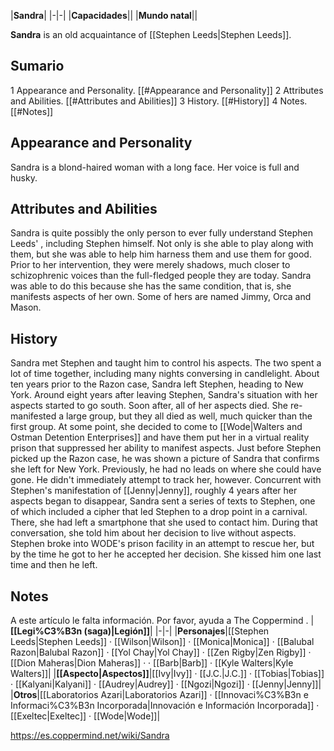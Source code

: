 |**Sandra**|
|-|-|
|**Capacidades**||
|**Mundo natal**||

**Sandra** is an old acquaintance of [[Stephen Leeds\|Stephen Leeds]].

## Sumario

1 Appearance and Personality. [[#Appearance and Personality]] 
2 Attributes and Abilities. [[#Attributes and Abilities]] 
3 History. [[#History]] 
4 Notes. [[#Notes]] 


## Appearance and Personality
Sandra is a blond-haired woman with a long face. Her voice is full and husky.

## Attributes and Abilities
Sandra is quite possibly the only person to ever fully understand Stephen Leeds' , including Stephen himself. Not only is she able to play along with them, but she was able to help him harness them and use them for good. Prior to her intervention, they were merely shadows, much closer to schizophrenic voices than the full-fledged people they are today.
Sandra was able to do this because she has the same condition, that is, she manifests aspects of her own. Some of hers are named Jimmy, Orca and Mason.

## History
Sandra met Stephen and taught him to control his aspects. The two spent a lot of time together, including many nights conversing in candlelight.
About ten years prior to the Razon case, Sandra left Stephen, heading to New York.
Around eight years after leaving Stephen, Sandra's situation with her aspects started to go south. Soon after, all of her aspects died. She re-manifested a large group, but they all died as well, much quicker than the first group. At some point, she decided to come to [[Wode\|Walters and Ostman Detention Enterprises]] and have them put her in a virtual reality prison that suppressed her ability to manifest aspects.
Just before Stephen picked up the Razon case, he was shown a picture of Sandra that confirms she left for New York. Previously, he had no leads on where she could have gone. He didn't immediately attempt to track her, however.
Concurrent with Stephen's manifestation of [[Jenny\|Jenny]], roughly 4 years after her aspects began to disappear, Sandra sent a series of texts to Stephen, one of which included a cipher that led Stephen to a drop point in a carnival. There, she had left a smartphone that she used to contact him. During that conversation, she told him about her decision to live without aspects.
Stephen broke into WODE's prison facility in an attempt to rescue her, but by the time he got to her he accepted her decision. She kissed him one last time and then he left.

## Notes

A este artículo le falta información. Por favor, ayuda a The Coppermind .
|**[[Legi%C3%B3n (saga)\|Legión]]**|
|-|-|
|**Personajes**|[[Stephen Leeds\|Stephen Leeds]] · [[Wilson\|Wilson]] · [[Monica\|Monica]] · [[Balubal Razon\|Balubal Razon]] · [[Yol Chay\|Yol Chay]] · [[Zen Rigby\|Zen Rigby]] · [[Dion Maheras\|Dion Maheras]] ·  · [[Barb\|Barb]] · [[Kyle Walters\|Kyle Walters]]|
|**[[Aspecto\|Aspectos]]**|[[Ivy\|Ivy]] · [[J.C.\|J.C.]] · [[Tobias\|Tobias]] · [[Kalyani\|Kalyani]] · [[Audrey\|Audrey]] · [[Ngozi\|Ngozi]] · [[Jenny\|Jenny]]|
|**Otros**|[[Laboratorios Azari\|Laboratorios Azari]] · [[Innovaci%C3%B3n e Informaci%C3%B3n Incorporada\|Innovación e Información Incorporada]] · [[Exeltec\|Exeltec]] · [[Wode\|Wode]]|



https://es.coppermind.net/wiki/Sandra